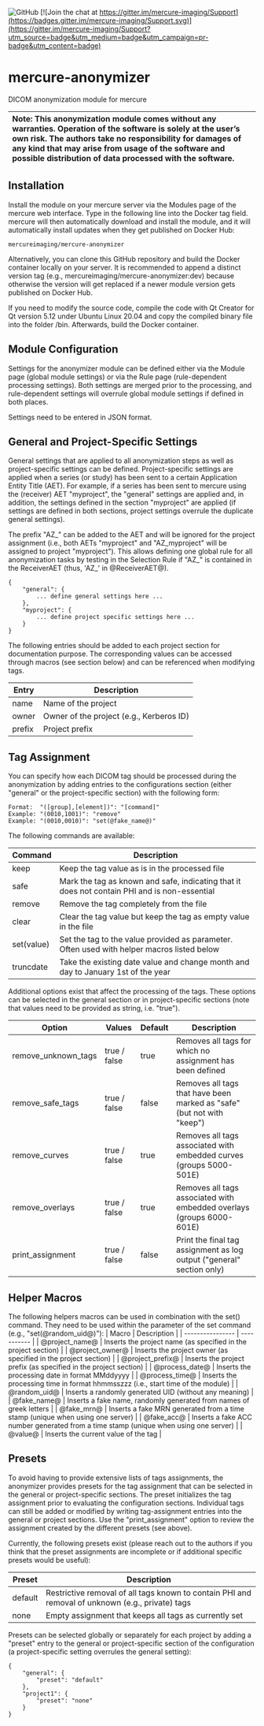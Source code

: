 ![GitHub](https://img.shields.io/github/license/mercure-imaging/mercure-anonymizer) [![Join the chat at https://gitter.im/mercure-imaging/Support](https://badges.gitter.im/mercure-imaging/Support.svg)](https://gitter.im/mercure-imaging/Support?utm_source=badge&utm_medium=badge&utm_campaign=pr-badge&utm_content=badge)

# mercure-anonymizer
DICOM anonymization module for mercure

| **Note:** This anonymization module comes without any warranties. Operation of the software is solely at the user’s own risk. The authors take no responsibility for damages of any kind that may arise from usage of the software and possible distribution of data processed with the software. |
| :--- |

## Installation

Install the module on your mercure server via the Modules page of the mercure web interface. Type in the following line into the Docker tag field. mercure will then automatically download and install the module, and it will automatically install updates when they get published on Docker Hub:
```
mercureimaging/mercure-anonymizer
```
Alternatively, you can clone this GitHub repository and build the Docker container locally on your server. It is recommended to append a distinct version tag (e.g., mercureimaging/mercure-anonymizer:dev) because otherwise the version will get replaced if a newer module version gets published on Docker Hub.

If you need to modify the source code, compile the code with Qt Creator for Qt version 5.12 under Ubuntu Linux 20.04 and copy the compiled binary file into the folder /bin. Afterwards, build the Docker container.

## Module Configuration

Settings for the anonymizer module can be defined either via the Module page (global module settings) or via the Rule page (rule-dependent processing settings). Both settings are merged prior to the processing, and rule-dependent settings will overrule global module settings if defined in both places.

Settings need to be entered in JSON format.

## General and Project-Specific Settings

General settings that are applied to all anonymization steps as well as project-specific settings can be defined. Project-specific settings are applied when a series (or study) has been sent to a certain Application Entity Title (AET). For example, if a series has been sent to mercure using the (receiver) AET "myproject", the "general" settings are applied and, in addition, the settings defined in the section "myproject" are applied (if settings are defined in both sections, project settings overrule the duplicate general settings).

The prefix "AZ_" can be added to the AET and will be ignored for the project assignment (i.e., both AETs "myproject" and "AZ_myproject" will be assigned to project "myproject"). This allows defining one global rule for all anonymization tasks by testing in the Selection Rule if "AZ_" is contained in the ReceiverAET (thus, 'AZ_' in @ReceiverAET@).

```
{
    "general": {
        ... define general settings here ...
    },
    "myproject": {
        ... define project specific settings here ...
    }
}
```

The following entries should be added to each project section for documentation purpose. The corresponding values can be accessed through macros (see section below) and can be referenced when modifying tags.

| Entry       | Description |
| ----------- | ----------- |
| name        | Name of the project |
| owner       | Owner of the project (e.g., Kerberos ID) |
| prefix      | Project prefix |

## Tag Assignment

You can specify how each DICOM tag should be processed during the anonymization by adding entries to the configurations section (either "general" or the project-specific section) with the following form:
```
Format:  "([group],[element])": "[command]"
Example: "(0010,1001)": "remove"
Example: "(0010,0010)": "set(@fake_name@)"
``` 
The following commands are available:

| Command     | Description |
| ----------- | ----------- |
| keep        | Keep the tag value as is in the processed file |
| safe        | Mark the tag as known and safe, indicating that it does not contain PHI and is non-essential |
| remove      | Remove the tag completely from the file |
| clear       | Clear the tag value but keep the tag as empty value in the file |
| set(value)  | Set the tag to the value provided as parameter. Often used with helper macros listed below |
| truncdate   | Take the existing date value and change month and day to January 1st of the year |

Additional options exist that affect the processing of the tags. These options can be selected in the general section or in project-specific sections (note that values need to be provided as string, i.e. "true").

| Option              | Values       | Default | Description |
| ------------------- | ------------ | ------- | ----------- |
| remove_unknown_tags | true / false | true    | Removes all tags for which no assignment has been defined  |
| remove_safe_tags    | true / false | false   | Removes all tags that have been marked as "safe" (but not with "keep")  |
| remove_curves       | true / false | true    | Removes all tags associated with embedded curves (groups 5000-501E) |
| remove_overlays     | true / false | true    | Removes all tags associated with embedded overlays (groups 6000-601E) |
| print_assignment    | true / false | false   | Print the final tag assignment as log output ("general" section only) |

## Helper Macros

The following helpers macros can be used in combination with the set() command. They need to be used within the parameter of the set command (e.g., "set(@random_uid@)"):
| Macro            | Description |
| ---------------- | ----------- |
| @project_name@   | Inserts the project name (as specified in the project section) |
| @project_owner@  | Inserts the project owner (as specified in the project section) |
| @project_prefix@   | Inserts the project prefix (as specified in the project section) |
| @process_date@   | Inserts the processing date in format MMddyyyy |
| @process_time@   | Inserts the processing time in format hhmmsszzz (i.e., start time of the module) |
| @random_uid@   | Inserts a randomly generated UID (without any meaning) |
| @fake_name@   | Inserts a fake name, randomly generated from names of greek letters |
| @fake_mrn@   | Inserts a fake MRN generated from a time stamp (unique when using one server)  |
| @fake_acc@   | Inserts a fake ACC number generated from a time stamp (unique when using one server)  |
| @value@   | Inserts the current value of the tag |

## Presets

To avoid having to provide extensive lists of tags assignments, the anonymizer provides presets for the tag assignment that can be selected in the general or project-specific sections. The preset initializes the tag assignment prior to evaluating the configuration sections. Individual tags can still be added or modified by writing tag-assignment entries into the general or project sections. Use the "print_assignment" option to review the assignment created by the different presets (see above).

Currently, the following presets exist (please reach out to the authors if you think that the preset assignments are incomplete or if additional specific presets would be useful):

| Preset      | Description |
| ----------- | ----------- |
| default     | Restrictive removal of all tags known to contain PHI and removal of unknown (e.g., private) tags |
| none        | Empty assignment that keeps all tags as currently set |

Presets can be selected globally or separately for each project by adding a "preset" entry to the general or project-specific section of the configuration (a project-specific setting overrules the general setting):
```
{
    "general": {
        "preset": "default"
    },
    "project1": {
        "preset": "none"
    }
}
```
